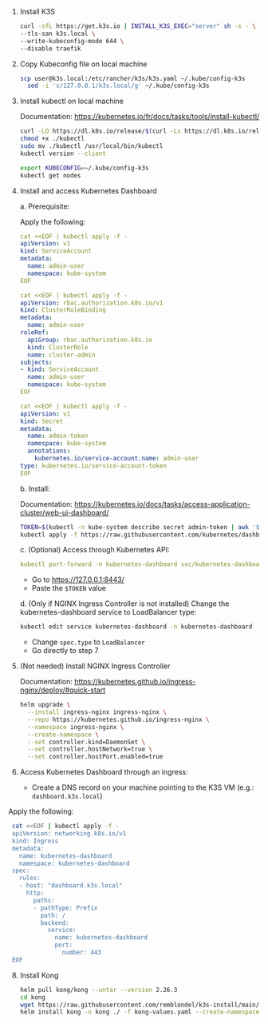 1. Install K3S

     ```bash
     curl -sfL https://get.k3s.io | INSTALL_K3S_EXEC="server" sh -s - \
     --tls-san k3s.local \
     --write-kubeconfig-mode 644 \
     --disable traefik
     ```

2. Copy Kubeconfig file on local machine

      ```bash
      scp user@k3s.local:/etc/rancher/k3s/k3s.yaml ~/.kube/config-k3s
    	sed -i 's/127.0.0.1/k3s.local/g' ~/.kube/config-k3s
      ```

3. Install kubectl on local machine

	  Documentation: https://kubernetes.io/fr/docs/tasks/tools/install-kubectl/

    ```bash
    curl -LO https://dl.k8s.io/release/$(curl -Ls https://dl.k8s.io/release/stable.txt)/bin/linux/amd64/kubectl
    chmod +x ./kubectl
    sudo mv ./kubectl /usr/local/bin/kubectl
  	kubectl version --client
    ```

    ```bash
  	export KUBECONFIG=~/.kube/config-k3s
  	kubectl get nodes
    ```

4. Install and access Kubernetes Dashboard

    a. Prerequisite:
   
      Apply the following:
   
	```yaml
	cat <<EOF | kubectl apply -f -
	apiVersion: v1
	kind: ServiceAccount
	metadata:
	  name: admin-user
	  namespace: kube-system
	EOF
 	```
 	```yaml
 	cat <<EOF | kubectl apply -f -
	apiVersion: rbac.authorization.k8s.io/v1
	kind: ClusterRoleBinding
	metadata:
	  name: admin-user
	roleRef:
	  apiGroup: rbac.authorization.k8s.io
	  kind: ClusterRole
	  name: cluster-admin
	subjects:
	- kind: ServiceAccount
	  name: admin-user
	  namespace: kube-system
	EOF
	```
 	```yaml
 	cat <<EOF | kubectl apply -f -
	apiVersion: v1
	kind: Secret
	metadata:
	  name: admin-token
	  namespace: kube-system
	  annotations:
	    kubernetes.io/service-account.name: admin-user
	type: kubernetes.io/service-account-token
	EOF
	```

    b. Install:

     Documentation: https://kubernetes.io/docs/tasks/access-application-cluster/web-ui-dashboard/
  
      ```bash
      TOKEN=$(kubectl -n kube-system describe secret admin-token | awk '$1=="token:"{print $2}') # Used later
      kubectl apply -f https://raw.githubusercontent.com/kubernetes/dashboard/v2.7.0/aio/deploy/recommended.yaml
      ```

    c. (Optional) Access through Kubernetes API:

      ```yaml
      kubectl port-forward -n kubernetes-dashboard svc/kubernetes-dashboard 8443:443
      ```

     - Go to https://127.0.0.1:8443/
     - Paste the `$TOKEN` value
  
     d. (Only if NGINX Ingress Controller is not installed) Change the kubernetes-dashboard service to LoadBalancer type:

	```bash
	kubectl edit service kubernetes-dashboard -n kubernetes-dashboard
	```
	- Change `spec.type` to `LoadBalancer`
	- Go directly to step 7

6. (Not needed) Install NGINX Ingress Controller

    Documentation: https://kubernetes.github.io/ingress-nginx/deploy/#quick-start
  
    ```bash
    helm upgrade \
      --install ingress-nginx ingress-nginx \
      --repo https://kubernetes.github.io/ingress-nginx \
      --namespace ingress-nginx \
      --create-namespace \
      --set controller.kind=DaemonSet \
      --set controller.hostNetwork=true \
      --set controller.hostPort.enabled=true
    ```

7. Access Kubernetes Dashboard through an ingress:
	
    - Create a DNS record on your machine pointing to the K3S VM (e.g.: `dashboard.k3s.local`)
      
  Apply the following:

   ```bash
	cat <<EOF | kubectl apply -f -
	apiVersion: networking.k8s.io/v1
	kind: Ingress
	metadata:
	  name: kubernetes-dashboard
	  namespace: kubernetes-dashboard
	spec:
	  rules:
	  - host: "dashboard.k3s.local"
	    http:
	      paths:
	      - pathType: Prefix
	        path: /
	        backend:
	          service:
	            name: kubernetes-dashboard
	            port:
	              number: 443
	EOF
   ```

8. Install Kong

   ```bash
   helm pull kong/kong --untar --version 2.26.3
   cd kong
   wget https://raw.githubusercontent.com/remblondel/k3s-install/main/kong-values.yaml
   helm install kong -n kong ./ -f kong-values.yaml --create-namespace
   ```
